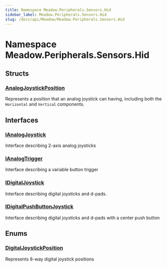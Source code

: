 ```yaml
---
title: Namespace Meadow.Peripherals.Sensors.Hid
sidebar_label: Meadow.Peripherals.Sensors.Hid
slug: /docs/api/Meadow/Meadow.Peripherals.Sensors.Hid
---
```

# Namespace Meadow.Peripherals.Sensors.Hid
## Structs
### [AnalogJoystickPosition](../Meadow.Peripherals.Sensors.Hid/AnalogJoystickPosition)
Represents a position that an analog joystick can having, including both
the `Horizontal` and `Vertical` components.
## Interfaces
### [IAnalogJoystick](../Meadow.Peripherals.Sensors.Hid/IAnalogJoystick)
Interface describing 2-axis analog joysticks
### [IAnalogTrigger](../Meadow.Peripherals.Sensors.Hid/IAnalogTrigger)
Interface describing a variable button trigger
### [IDigitalJoystick](../Meadow.Peripherals.Sensors.Hid/IDigitalJoystick)
Interface describing digital joysticks and d-pads.
### [IDigitalPushButtonJoystick](../Meadow.Peripherals.Sensors.Hid/IDigitalPushButtonJoystick)
Interface describing digital joysticks and d-pads with a center push button
## Enums
### [DigitalJoystickPosition](../Meadow.Peripherals.Sensors.Hid/DigitalJoystickPosition)
Represents 8-way digital joystick positions
